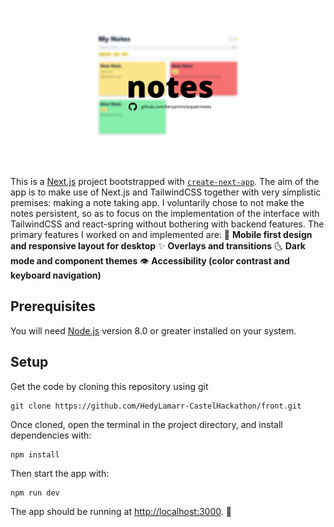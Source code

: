 ![banner](https://github.com/benjamincloquet/notes/blob/main/notes.png)

This is a [Next.js](https://nextjs.org/) project bootstrapped with [`create-next-app`](https://github.com/vercel/next.js/tree/canary/packages/create-next-app).
The aim of the app is to make use of Next.js and TailwindCSS together with very simplistic premises: making a note taking app.
I voluntarily chose to not make the notes persistent, so as to focus on the implementation of the interface with TailwindCSS and react-spring without bothering with backend features.
The primary features I worked on and implemented are:
  📱 **Mobile first design and responsive layout for desktop**
  ✨ **Overlays and transitions**
  🌜 **Dark mode and component themes**
  👁 **Accessibility (color contrast and keyboard navigation)**

## Prerequisites

You will need [Node.js](https://nodejs.org) version 8.0 or greater installed on your system.

## Setup

Get the code by cloning this repository using git

```
git clone https://github.com/HedyLamarr-CastelHackathon/front.git
```

Once cloned, open the terminal in the project directory, and install dependencies with:

```
npm install
```

Then start the app with:

```
npm run dev
```

The app should be running at [http://localhost:3000](http://localhost:3000). 🚀

